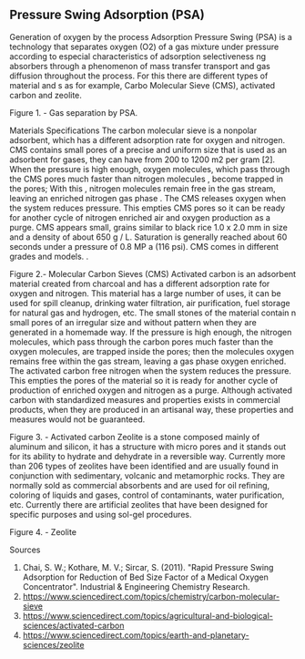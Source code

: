 ## Pressure Swing Adsorption (PSA)
Generation of oxygen by the process Adsorption Pressure Swing (PSA) is a technology that separates oxygen (O2) of a gas mixture under pressure according to especial characteristics of adsorption selectiveness ng absorbers through a phenomenon of mass transfer transport and gas diffusion throughout the process.
For this there are different types of material and s as for example, Carbo Molecular Sieve (CMS), activated carbon and zeolite.
 
Figure 1. - Gas separation by PSA.

Materials Specifications
The carbon molecular sieve is a nonpolar adsorbent, which has a different adsorption rate for oxygen and nitrogen. CMS contains small pores of a precise and uniform size that is used as an adsorbent for gases, they can have from 200 to 1200 m2 per gram [2]. When the pressure is high enough, oxygen molecules, which pass through the CMS pores much faster than nitrogen molecules , become trapped in the pores; With this , nitrogen molecules remain free in the gas stream, leaving an enriched nitrogen gas phase . The CMS releases oxygen when the system reduces pressure. This empties CMS pores so it can be ready for another cycle of nitrogen enriched air and oxygen production as a purge.
CMS appears small, grains similar to black rice 1.0 x 2.0 mm in size and a density of about 650 g / L. Saturation is generally reached about 60 seconds under a pressure of 0.8 MP a (116 psi). CMS comes in different grades and models.
.
 
Figure 2.- Molecular Carbon Sieves (CMS)
Activated carbon is an adsorbent material created from charcoal and has a different adsorption rate for oxygen and nitrogen.
This material has a large number of uses, it can be used for spill cleanup, drinking water filtration, air purification, fuel storage for natural gas and hydrogen, etc.
The small stones of the material contain n small pores of an irregular size and without pattern when they are generated in a homemade way. If the pressure is high enough, the nitrogen molecules, which pass through the carbon pores much faster than the oxygen molecules, are trapped inside the pores; then the molecules oxygen remains free within the gas stream, leaving a gas phase oxygen enriched. The activated carbon free nitrogen when the system reduces the pressure. This empties the pores of the material so it is ready for another cycle of production of enriched oxygen and nitrogen as a purge.
Although activated carbon with standardized measures and properties exists in commercial products, when they are produced in an artisanal way, these properties and measures would not be guaranteed.
 
Figure 3. - Activated carbon
Zeolite is a stone composed mainly of aluminum and silicon, it has a structure with micro pores and it stands out for its ability to hydrate and dehydrate in a reversible way. Currently more than 206 types of zeolites have been identified and are usually found in conjunction with sedimentary, volcanic and metamorphic rocks.
They are normally sold as commercial absorbents and are used for oil refining, coloring of liquids and gases, control of contaminants, water purification, etc.
Currently there are artificial zeolites that have been designed for specific purposes and using sol-gel procedures.
 
Figure 4. - Zeolite

Sources
1.	Chai, S. W.; Kothare, M. V.; Sircar, S. (2011). "Rapid Pressure Swing Adsorption for Reduction of Bed Size Factor of a Medical Oxygen Concentrator". Industrial & Engineering Chemistry Research.
2.	https://www.sciencedirect.com/topics/chemistry/carbon-molecular-sieve
3.	https://www.sciencedirect.com/topics/agricultural-and-biological-sciences/activated-carbon
4.	https://www.sciencedirect.com/topics/earth-and-planetary-sciences/zeolite
